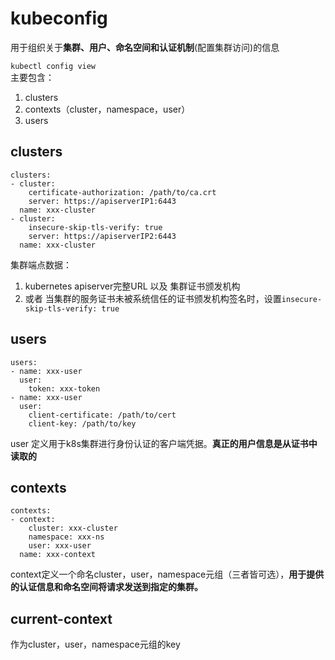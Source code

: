 # kubeconfig
用于组织关于**集群、用户、命名空间和认证机制**(配置集群访问)的信息<br>

`kubectl config view`<br>
主要包含：
1. clusters
2. contexts（cluster，namespace，user）
3. users

clusters
--------
```
clusters:
- cluster:
    certificate-authorization: /path/to/ca.crt
    server: https://apiserverIP1:6443
  name: xxx-cluster
- cluster:
    insecure-skip-tls-verify: true
    server: https://apiserverIP2:6443
  name: xxx-cluster
```
集群端点数据：
1. kubernetes apiserver完整URL 以及 集群证书颁发机构
2. 或者 当集群的服务证书未被系统信任的证书颁发机构签名时，设置`insecure-skip-tls-verify: true`

users
---------
```
users:
- name: xxx-user
  user:
    token: xxx-token
- name: xxx-user
  user:
    client-certificate: /path/to/cert
    client-key: /path/to/key
```
user 定义用于k8s集群进行身份认证的客户端凭据。**真正的用户信息是从证书中读取的**

contexts
--------
```
contexts:
- context:
    cluster: xxx-cluster
    namespace: xxx-ns
    user: xxx-user
  name: xxx-context
```
context定义一个命名cluster，user，namespace元组（三者皆可选），**用于提供的认证信息和命名空间将请求发送到指定的集群。**

current-context
-----------
作为cluster，user，namespace元组的key
